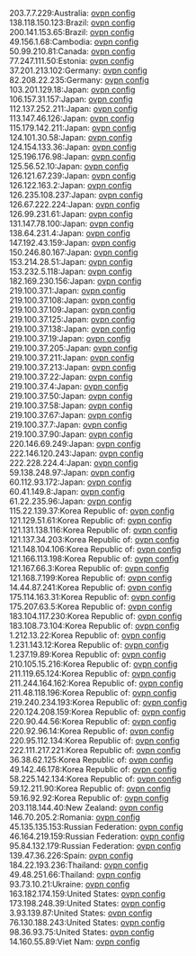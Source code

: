 203.7.7.229:Australia: [ovpn config](vpn/203_7_7_229.ovpn)  
138.118.150.123:Brazil: [ovpn config](vpn/138_118_150_123.ovpn)  
200.141.153.65:Brazil: [ovpn config](vpn/200_141_153_65.ovpn)  
49.156.1.68:Cambodia: [ovpn config](vpn/49_156_1_68.ovpn)  
50.99.210.81:Canada: [ovpn config](vpn/50_99_210_81.ovpn)  
77.247.111.50:Estonia: [ovpn config](vpn/77_247_111_50.ovpn)  
37.201.213.102:Germany: [ovpn config](vpn/37_201_213_102.ovpn)  
82.208.22.235:Germany: [ovpn config](vpn/82_208_22_235.ovpn)  
103.201.129.18:Japan: [ovpn config](vpn/103_201_129_18.ovpn)  
106.157.31.157:Japan: [ovpn config](vpn/106_157_31_157.ovpn)  
112.137.252.211:Japan: [ovpn config](vpn/112_137_252_211.ovpn)  
113.147.46.126:Japan: [ovpn config](vpn/113_147_46_126.ovpn)  
115.179.142.211:Japan: [ovpn config](vpn/115_179_142_211.ovpn)  
124.101.30.58:Japan: [ovpn config](vpn/124_101_30_58.ovpn)  
124.154.133.36:Japan: [ovpn config](vpn/124_154_133_36.ovpn)  
125.196.176.98:Japan: [ovpn config](vpn/125_196_176_98.ovpn)  
125.56.52.10:Japan: [ovpn config](vpn/125_56_52_10.ovpn)  
126.121.67.239:Japan: [ovpn config](vpn/126_121_67_239.ovpn)  
126.122.163.2:Japan: [ovpn config](vpn/126_122_163_2.ovpn)  
126.235.108.237:Japan: [ovpn config](vpn/126_235_108_237.ovpn)  
126.67.222.224:Japan: [ovpn config](vpn/126_67_222_224.ovpn)  
126.99.231.61:Japan: [ovpn config](vpn/126_99_231_61.ovpn)  
131.147.78.100:Japan: [ovpn config](vpn/131_147_78_100.ovpn)  
138.64.231.4:Japan: [ovpn config](vpn/138_64_231_4.ovpn)  
147.192.43.159:Japan: [ovpn config](vpn/147_192_43_159.ovpn)  
150.246.80.167:Japan: [ovpn config](vpn/150_246_80_167.ovpn)  
153.214.28.51:Japan: [ovpn config](vpn/153_214_28_51.ovpn)  
153.232.5.118:Japan: [ovpn config](vpn/153_232_5_118.ovpn)  
182.169.230.156:Japan: [ovpn config](vpn/182_169_230_156.ovpn)  
219.100.37.1:Japan: [ovpn config](vpn/219_100_37_1.ovpn)  
219.100.37.108:Japan: [ovpn config](vpn/219_100_37_108.ovpn)  
219.100.37.109:Japan: [ovpn config](vpn/219_100_37_109.ovpn)  
219.100.37.125:Japan: [ovpn config](vpn/219_100_37_125.ovpn)  
219.100.37.138:Japan: [ovpn config](vpn/219_100_37_138.ovpn)  
219.100.37.19:Japan: [ovpn config](vpn/219_100_37_19.ovpn)  
219.100.37.205:Japan: [ovpn config](vpn/219_100_37_205.ovpn)  
219.100.37.211:Japan: [ovpn config](vpn/219_100_37_211.ovpn)  
219.100.37.213:Japan: [ovpn config](vpn/219_100_37_213.ovpn)  
219.100.37.22:Japan: [ovpn config](vpn/219_100_37_22.ovpn)  
219.100.37.4:Japan: [ovpn config](vpn/219_100_37_4.ovpn)  
219.100.37.50:Japan: [ovpn config](vpn/219_100_37_50.ovpn)  
219.100.37.58:Japan: [ovpn config](vpn/219_100_37_58.ovpn)  
219.100.37.67:Japan: [ovpn config](vpn/219_100_37_67.ovpn)  
219.100.37.7:Japan: [ovpn config](vpn/219_100_37_7.ovpn)  
219.100.37.90:Japan: [ovpn config](vpn/219_100_37_90.ovpn)  
220.146.69.249:Japan: [ovpn config](vpn/220_146_69_249.ovpn)  
222.146.120.243:Japan: [ovpn config](vpn/222_146_120_243.ovpn)  
222.228.224.4:Japan: [ovpn config](vpn/222_228_224_4.ovpn)  
59.138.248.97:Japan: [ovpn config](vpn/59_138_248_97.ovpn)  
60.112.93.172:Japan: [ovpn config](vpn/60_112_93_172.ovpn)  
60.41.149.8:Japan: [ovpn config](vpn/60_41_149_8.ovpn)  
61.22.235.96:Japan: [ovpn config](vpn/61_22_235_96.ovpn)  
115.22.139.37:Korea Republic of: [ovpn config](vpn/115_22_139_37.ovpn)  
121.129.51.61:Korea Republic of: [ovpn config](vpn/121_129_51_61.ovpn)  
121.131.138.116:Korea Republic of: [ovpn config](vpn/121_131_138_116.ovpn)  
121.137.34.203:Korea Republic of: [ovpn config](vpn/121_137_34_203.ovpn)  
121.148.104.106:Korea Republic of: [ovpn config](vpn/121_148_104_106.ovpn)  
121.166.113.198:Korea Republic of: [ovpn config](vpn/121_166_113_198.ovpn)  
121.167.66.3:Korea Republic of: [ovpn config](vpn/121_167_66_3.ovpn)  
121.168.7.199:Korea Republic of: [ovpn config](vpn/121_168_7_199.ovpn)  
14.44.87.241:Korea Republic of: [ovpn config](vpn/14_44_87_241.ovpn)  
175.114.163.31:Korea Republic of: [ovpn config](vpn/175_114_163_31.ovpn)  
175.207.63.5:Korea Republic of: [ovpn config](vpn/175_207_63_5.ovpn)  
183.104.117.230:Korea Republic of: [ovpn config](vpn/183_104_117_230.ovpn)  
183.108.73.104:Korea Republic of: [ovpn config](vpn/183_108_73_104.ovpn)  
1.212.13.22:Korea Republic of: [ovpn config](vpn/1_212_13_22.ovpn)  
1.231.143.12:Korea Republic of: [ovpn config](vpn/1_231_143_12.ovpn)  
1.237.19.89:Korea Republic of: [ovpn config](vpn/1_237_19_89.ovpn)  
210.105.15.216:Korea Republic of: [ovpn config](vpn/210_105_15_216.ovpn)  
211.119.65.124:Korea Republic of: [ovpn config](vpn/211_119_65_124.ovpn)  
211.244.164.162:Korea Republic of: [ovpn config](vpn/211_244_164_162.ovpn)  
211.48.118.196:Korea Republic of: [ovpn config](vpn/211_48_118_196.ovpn)  
219.240.234.193:Korea Republic of: [ovpn config](vpn/219_240_234_193.ovpn)  
220.124.208.159:Korea Republic of: [ovpn config](vpn/220_124_208_159.ovpn)  
220.90.44.56:Korea Republic of: [ovpn config](vpn/220_90_44_56.ovpn)  
220.92.96.14:Korea Republic of: [ovpn config](vpn/220_92_96_14.ovpn)  
220.95.112.134:Korea Republic of: [ovpn config](vpn/220_95_112_134.ovpn)  
222.111.217.221:Korea Republic of: [ovpn config](vpn/222_111_217_221.ovpn)  
36.38.62.125:Korea Republic of: [ovpn config](vpn/36_38_62_125.ovpn)  
49.142.46.178:Korea Republic of: [ovpn config](vpn/49_142_46_178.ovpn)  
58.225.142.134:Korea Republic of: [ovpn config](vpn/58_225_142_134.ovpn)  
59.12.211.90:Korea Republic of: [ovpn config](vpn/59_12_211_90.ovpn)  
59.16.92.92:Korea Republic of: [ovpn config](vpn/59_16_92_92.ovpn)  
203.118.144.40:New Zealand: [ovpn config](vpn/203_118_144_40.ovpn)  
146.70.205.2:Romania: [ovpn config](vpn/146_70_205_2.ovpn)  
45.135.135.153:Russian Federation: [ovpn config](vpn/45_135_135_153.ovpn)  
46.164.219.159:Russian Federation: [ovpn config](vpn/46_164_219_159.ovpn)  
95.84.132.179:Russian Federation: [ovpn config](vpn/95_84_132_179.ovpn)  
139.47.36.226:Spain: [ovpn config](vpn/139_47_36_226.ovpn)  
184.22.193.236:Thailand: [ovpn config](vpn/184_22_193_236.ovpn)  
49.48.251.66:Thailand: [ovpn config](vpn/49_48_251_66.ovpn)  
93.73.10.21:Ukraine: [ovpn config](vpn/93_73_10_21.ovpn)  
163.182.174.159:United States: [ovpn config](vpn/163_182_174_159.ovpn)  
173.198.248.39:United States: [ovpn config](vpn/173_198_248_39.ovpn)  
3.93.139.87:United States: [ovpn config](vpn/3_93_139_87.ovpn)  
76.130.188.243:United States: [ovpn config](vpn/76_130_188_243.ovpn)  
98.36.93.75:United States: [ovpn config](vpn/98_36_93_75.ovpn)  
14.160.55.89:Viet Nam: [ovpn config](vpn/14_160_55_89.ovpn)  
